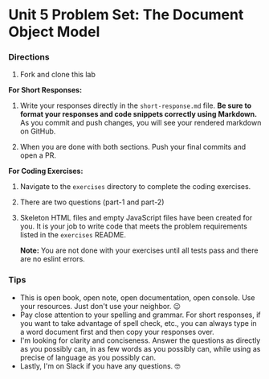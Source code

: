 # Unit 5 Problem Set: The Document Object Model

### Directions
1. Fork and clone this lab

**For Short Responses:**

1. Write your responses directly in the `short-response.md` file. **Be sure to format your responses and code snippets correctly using Markdown.** As you commit and push changes, you will see your rendered markdown on GitHub.

2. When you are done with both sections. Push your final commits and open a PR.

**For Coding Exercises:**

1. Navigate to the `exercises` directory to complete the coding exercises.
2. There are two questions (part-1 and part-2)
3. Skeleton HTML files and empty JavaScript files have been created for you. It is your job to write code that meets the problem requirements listed in the `exercises` README.

   **Note:** You are not done with your exercises until all tests pass and there are no eslint errors.


### Tips
* This is open book, open note, open documentation, open console. Use your resources. Just don't use your neighbor. 😉
* Pay close attention to your spelling and grammar. For short responses, if you want to take advantage of spell check, etc., you can always type in a word document first and then copy your responses over.
* I'm looking for clarity and conciseness. Answer the questions as directly as you possibly can, in as few words as you possibly can, while using as precise of language as you possibly can.
* Lastly, I'm on Slack if you have any questions. 🤓
